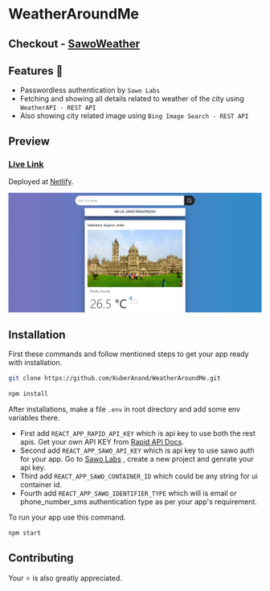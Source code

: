 # WeatherAroundMe

## Checkout - [SawoWeather](https://sawoweather.netlify.app/)

## Features 🚀
*  Passwordless authentication by `Sawo Labs`
*  Fetching and showing all details related to weather of the city using `WeatherAPI - REST API`
*  Also showing city related image using `Bing Image Search - REST API`


## Preview
### [Live Link](https://WeatherAroundMe.netlify.app/)

Deployed at [Netlify](https://www.netlify.com/).

![Preview](/public/previewimg.png)

## Installation

First these commands and follow mentioned steps to get your app ready with installation.

```bash
git clone https://github.com/KuberAnand/WeatherAroundMe.git
```

```bash
npm install 
```

After installations, make a file `.env` in root directory and add some env variables there. 
* First add `REACT_APP_RAPID_API_KEY` which is api key to use both the rest apis. Get your own API KEY from [Rapid API Docs](https://docs.rapidapi.com/).
* Second add  `REACT_APP_SAWO_API_KEY` which is api key to use sawo auth for your app. Go to [Sawo Labs](https://dev.sawolabs.com/) , create a new project and genrate your api key. 
* Third add `REACT_APP_SAWO_CONTAINER_ID` which could be any string for ui container id.
* Fourth add  `REACT_APP_SAWO_IDENTIFIER_TYPE` which will is email or phone_number_sms authentication type as per your app's requirement.

To run your app use this command.

```bash
npm start
```

## Contributing

Your :star: is also greatly appreciated.




